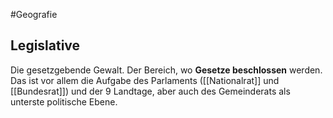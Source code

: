 #Geografie 

## Legislative
Die gesetzgebende Gewalt. Der Bereich, wo **Gesetze beschlossen** werden. Das ist vor allem die Aufgabe des Parlaments ([[Nationalrat]] und [[Bundesrat]]) und der 9 Landtage, aber auch des Gemeinderats als unterste politische Ebene.